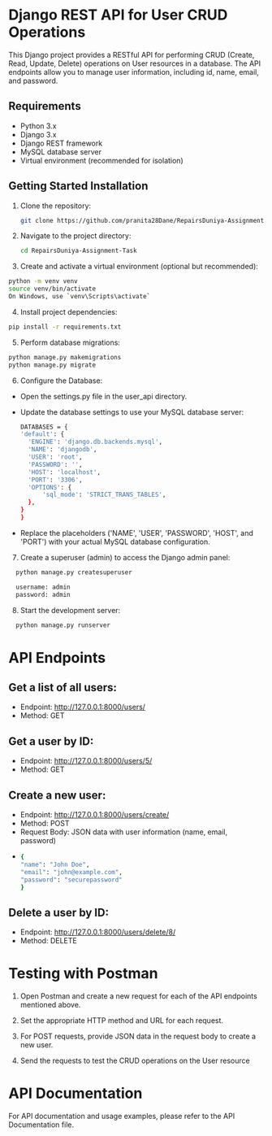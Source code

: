# Django REST API for User CRUD Operations

This Django project provides a RESTful API for performing CRUD (Create, Read, Update, Delete) operations on User resources in a database. The API endpoints allow you to manage user information, including id, name, email, and password.

## Requirements

- Python 3.x
- Django 3.x
- Django REST framework
- MySQL database server
-  Virtual environment (recommended for isolation)

## Getting Started Installation

1. Clone the repository:

   ```bash
   git clone https://github.com/pranita28Dane/RepairsDuniya-Assignment-Task
   ``` 
2. Navigate to the project directory:

   ```bash
   cd RepairsDuniya-Assignment-Task
   ```
3. Create and activate a virtual environment (optional but recommended):

  ```bash
  python -m venv venv
  source venv/bin/activate  
  On Windows, use `venv\Scripts\activate`
  ```

4. Install project dependencies:

  ```bash
  pip install -r requirements.txt
  ```

5. Perform database migrations:

  ```bash
  python manage.py makemigrations
  python manage.py migrate
  ```

6. Configure the Database:

  - Open the settings.py file in the user_api directory.

  - Update the database settings to use your MySQL database server:
 
      ```bash
      DATABASES = {
    'default': {
        'ENGINE': 'django.db.backends.mysql',  
        'NAME': 'djangodb',  
        'USER': 'root',  
        'PASSWORD': '',  
        'HOST': 'localhost',  
        'PORT': '3306',
        'OPTIONS': {
            'sql_mode': 'STRICT_TRANS_TABLES',
        },
      }
    }

    ```
    
  - Replace the placeholders ('NAME', 'USER', 'PASSWORD', 'HOST', and 'PORT') with your actual MySQL database configuration.

 7.  Create a superuser (admin) to access the Django admin panel:

  ```bash
    python manage.py createsuperuser

    username: admin
    password: admin
  ```

8. Start the development server:

  ```bash
    python manage.py runserver
  ```
   
# API Endpoints
## Get a list of all users:
  - Endpoint: http://127.0.0.1:8000/users/
  - Method: GET
    
## Get a user by ID:
  - Endpoint: http://127.0.0.1:8000/users/5/
  - Method: GET
    
## Create a new user:
  - Endpoint: http://127.0.0.1:8000/users/create/
  - Method: POST
  - Request Body: JSON data with user information (name, email, password)
  - ```bash
    {
    "name": "John Doe",
    "email": "john@example.com",
    "password": "securepassword"
    }

    ```
    
## Delete a user by ID:
  - Endpoint: http://127.0.0.1:8000/users/delete/8/
  - Method: DELETE
    
# Testing with Postman
  1. Open Postman and create a new request for each of the API endpoints mentioned above.

  2. Set the appropriate HTTP method and URL for each request.

  3. For POST requests, provide JSON data in the request body to create a new user.

  4. Send the requests to test the CRUD operations on the User resource

# API Documentation
For API documentation and usage examples, please refer to the API Documentation file.     
